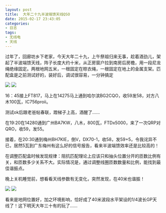 ```yaml
---
layout: post
title: 	大年二十九半波端馈天线QSO
date: 2015-02-17 23:43:05
categories:
- 日志
tags:
- 无线电
- 天线
---
```


过年了，回廊坊乡下老家，今天大年二十九，上午祭祖归来无事，趁着酒劲儿，架起了半波端馈天线，阵子长度大约十米，从正房窗户拉到南房后房檐，用一段尼龙绳绝缘固定。两根地网五米，一根固定在晾衣绳，一根固定在地上的金属支架。匹配盒是之前测试好的，装好后，调试很容易，一分钟搞定             

![](http://i1328.photobucket.com/albums/w532/xwlogic/imagejpg1_zps2c57fc3d.jpg)
![](http://i1328.photobucket.com/albums/w532/xwlogic/imagejpg2_zps946519d0.jpg)

16：45接上FT817，马上在14275马上通到哈尔滨BG2CQO，收59发58，对方八木100瓦，IC756proii。

测试ok后跟老爸帖春联，蹬梯子上高，酒醒了……

在19:20在14280通到广州BA7KW，八木，800瓦，FTDx5000，来了一次QRP对QRO，收59，发55。

接着，在20:30通到梅州BH7KIE，倒V，DX70-1，收58，发59+5，令我诧异不已，居然5瓦到广东梅州有这么好的信号报告，看来半波端馈效率还是比较高的！

在调整匹配盒时候发现规律：阻抗匹配理论上应该只和抽头位置分开的匝数比例有关，和匝数多少关系不大。实际情况是，通过调整线圈匝数数量和比例，能找到最佳谐振点。

晚上关机睡觉前，想看看天线参数有无变化，突然发现，在40米也谐振！

![](http://i1328.photobucket.com/albums/w532/xwlogic/imagejpg5_zps40fafe45.jpg)
![](http://i1328.photobucket.com/albums/w532/xwlogic/imagejpg4_zpsf76655fe.jpg)

看来是地网位置好，加之环境影响，恰好成了40米波段水平架设的1/4波长GP天线了！这下明天大年三十有的玩了……

